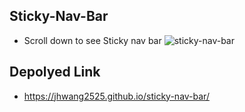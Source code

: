 ## Sticky-Nav-Bar

- Scroll down to see Sticky nav bar
![sticky-nav-bar](https://user-images.githubusercontent.com/80090287/199427875-d2706aec-e058-416a-92b2-080d031b959c.JPG)


## Depolyed Link

- https://jhwang2525.github.io/sticky-nav-bar/
